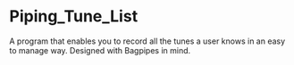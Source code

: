 # Piping_Tune_List
A program that enables you to record all the tunes a user knows in an easy to manage way. Designed with Bagpipes in mind.
